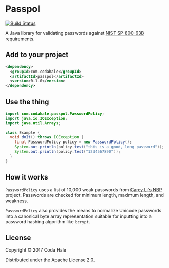 # Passpol

[![Build Status](https://secure.travis-ci.org/codahale/passpol.svg)](http://travis-ci.org/codahale/passpol)

A Java library for validating passwords against [NIST SP-800-63B](https://pages.nist.gov/800-63-3/)
requirements.

## Add to your project

```xml
<dependency>
  <groupId>com.codahale</groupId>
  <artifactId>passpol</artifactId>
  <version>0.1.0</version>
</dependency>
```

## Use the thing

```java
import com.codahale.passpol.PasswordPolicy;
import java.io.IOException;
import java.util.Arrays;

class Example {
  void doIt() throws IOException {
    final PasswordPolicy policy = new PasswordPolicy();
    System.out.println(policy.test("this is a good, long password")); 
    System.out.println(policy.test("1234567890"));
  } 
}
```

## How it works

`PasswordPolicy` uses a list of 10,000 weak passwords from [Carey Li's
NBP](https://cry.github.io/nbp/) project. Passwords are checked for minimum length, maximum length,
and weakness.

`PasswordPolicy` also provides the means to normalize Unicode passwords into a canonical byte array
representation suitable for inputting into a password hashing algorithm like `bcrypt`.

## License

Copyright © 2017 Coda Hale

Distributed under the Apache License 2.0.
